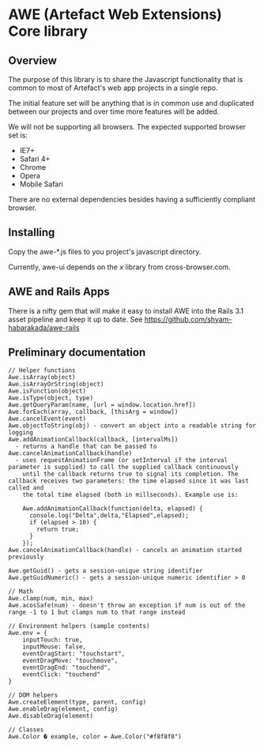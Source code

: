 AWE (Artefact Web Extensions) Core library
==========================================

Overview
--------

The purpose of this library is to share the Javascript functionality that is common to most of Artefact's web app projects in a single repo.

The initial feature set will be anything that is in common use and duplicated between our projects and over time more features will be added.

We will not be supporting all browsers. The expected supported browser set is:

* IE7+
* Safari 4+
* Chrome
* Opera
* Mobile Safari

There are no external dependencies besides having a sufficiently compliant browser.

Installing
----------

Copy the awe-*.js files to you project's javascript directory.

Currently, awe-ui depends on the *x* library from cross-browser.com. 
    
AWE and Rails Apps
------------------

There is a nifty gem that will make it easy to install AWE into the Rails 3.1 asset pipeline and keep it up to date. See https://github.com/shyam-habarakada/awe-rails

Preliminary documentation
-------------------------

    // Helper functions
    Awe.isArray(object)
    Awe.isArrayOrString(object)
    Awe.isFunction(object)
    Awe.isType(object, type)
    Awe.getQueryParam(name, [url = window.location.href])
    Awe.forEach(array, callback, [thisArg = window])
    Awe.cancelEvent(event)
    Awe.objectToString(obj) - convert an object into a readable string for logging
    Awe.addAnimationCallback(callback, [intervalMs])
      - returns a handle that can be passed to Awe.cancelAnimationCallback(handle)
      - uses requestAnimationFrame (or setInterval if the interval parameter is supplied) to call the supplied callback continuously
        until the callback returns true to signal its completion. The callback receives two parameters: the time elapsed since it was last called and
        the total time elapsed (both in millseconds). Example use is:
              
        Awe.addAnimationCallback(function(delta, elapsed) {
          console.log("Delta",delta,"Elapsed",elapsed);
          if (elapsed > 10) {
            return true;
          }
        });
    Awe.cancelAnimationCallback(handle) - cancels an animation started previously
    
    Awe.getGuid() - gets a session-unique string identifier
    Awe.getGuidNumeric() - gets a session-unique numeric identifier > 0
    
    // Math
    Awe.clamp(num, min, max)
    Awe.acosSafe(num) - doesn't throw an exception if num is out of the range -1 to 1 but clamps num to that range instead
    
    // Environment helpers (sample contents)
    Awe.env = {
    	inputTouch: true,
    	inputMouse: false,
    	eventDragStart: "touchstart",
    	eventDragMove: "touchmove",
    	eventDragEnd: "touchend",
    	eventClick: "touchend"
    }
    
    // DOM helpers
    Awe.createElement(type, parent, config)
    Awe.enableDrag(element, config)
    Awe.disableDrag(element)
    
    // Classes
    Awe.Color � example, color = Awe.Color("#f8f8f8")

